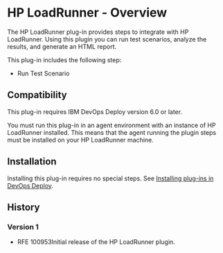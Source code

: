 
# HP LoadRunner - Overview

The HP LoadRunner plug-in provides steps to integrate with HP LoadRunner. Using this plugin you can run test scenarios, analyze the results, and generate an HTML report.

This plug-in includes the following step:

* Run Test Scenario

## Compatibility

This plug-in requires IBM DevOps Deploy version 6.0 or later.

You must run this plug-in in an agent environment with an instance of HP LoadRunner installed. This means that the agent running the plugin steps must be installed on your HP LoadRunner machine.

## Installation

Installing this plug-in requires no special steps. See [Installing plug-ins in DevOps Deploy](https://community.ibm.com/community/user/wasdevops/blogs/laurel-dickson-bull1/2022/06/13/install-plugins "Installing plug-ins in DevOps Deploy").

## History

### Version 1

* RFE 100953Initial release of the HP LoadRunner plugin.
